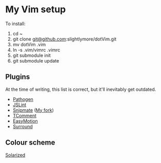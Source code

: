 # My Vim setup

To install:

1. cd ~
2. git clone git@github.com:slightlymore/dotVim.git
3. mv dotVim .vim
4. ln -s .vim/vimrc .vimrc
5. git submodule init
6. git submodule update


## Plugins

At the time of writing, this list is correct, but it'll inevitably get outdated.

* [Pathogen](https://github.com/tpope/vim-pathogen)
* [JSLint](https://github.com/hallettj/jslint.vim)
* [Snipmate](https://github.com/msanders/snipmate.vim) ([My fork](https://github.com/slightlymore/snipmate.vim))
* [TComment](https://github.com/tomtom/tcomment_vim)
* [EasyMotion](https://github.com/Lokaltog/vim-easymotion)
* [Surround](https://github.com/tpope/vim-surround)

## Colour scheme
[Solarized](https://github.com/altercation/vim-colors-solarized)
